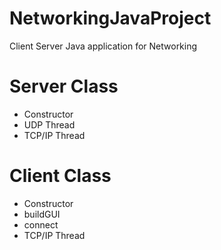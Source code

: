 # NetworkingJavaProject
Client Server Java application for Networking

<h1>Server Class</h1>
<ul>
  <li>Constructor</li>
  <li>UDP Thread</li>
  <li>TCP/IP Thread</li>
</ul>

<h1>Client Class</h1>
<ul>
  <li>Constructor</li>
  <li>buildGUI</li>
  <li>connect</li>
  <li>TCP/IP Thread</li>
</ul>
